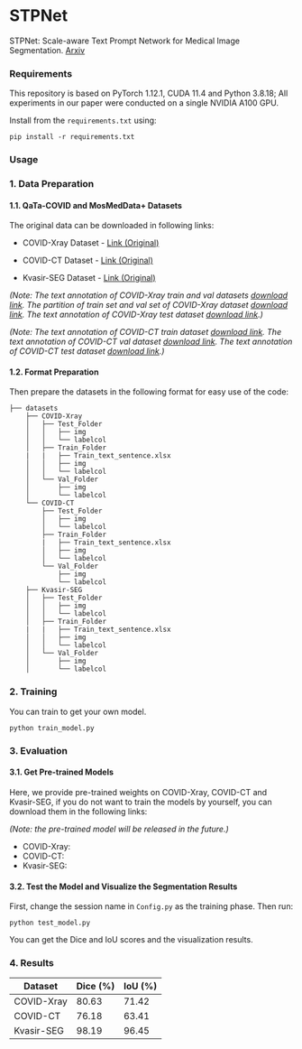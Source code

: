 # STPNet
STPNet: Scale-aware Text Prompt Network for Medical Image Segmentation. [Arxiv](https://arxiv.org/abs/2504.01561)

### Requirements
This repository is based on PyTorch 1.12.1, CUDA 11.4 and Python 3.8.18; All experiments in our paper were conducted on a single NVIDIA A100 GPU.

Install from the ```requirements.txt``` using:
```angular2html
pip install -r requirements.txt
```
### Usage

### 1. Data Preparation
#### 1.1. QaTa-COVID and MosMedData+ Datasets
The original data can be downloaded in following links:
* COVID-Xray Dataset - [Link (Original)](https://www.kaggle.com/datasets/aysendegerli/qatacov19-dataset)

* COVID-CT Dataset - [Link (Original)](https://www.kaggle.com/datasets/maedemaftouni/covid19-ct-scan-lesion-segmentation-dataset)

* Kvasir-SEG Dataset - [Link (Original)](https://datasets.simula.no/downloads/kvasir-seg.zip)

 *(Note: The text annotation of COVID-Xray train and val datasets [download link](https://1drv.ms/x/s!AihndoV8PhTDkm5jsTw5dX_RpuRr?e=uaZq6W).
  The partition of train set and val set of COVID-Xray dataset [download link](https://1drv.ms/f/c/c3143e7c85766728/QihndoV8PhQggMO2rwAAAAAADo5kj33mUee33g).
  The text annotation of COVID-Xray test dataset [download link](https://1drv.ms/x/s!AihndoV8PhTDkj1vvvLt2jDCHqiM?e=954uDF).)*
  
*(Note: The text annotation of COVID-CT train dataset [download link](https://1drv.ms/x/s!AihndoV8PhTDguIIKCRfYB9Z0NL8Dw?e=8rj6rY).
The text annotation of COVID-CT val dataset [download link](https://1drv.ms/x/c/c3143e7c85766728/QShndoV8PhQggMMGsQAAAAAAtAgZiRQFYfsAjw).
The text annotation of COVID-CT test dataset [download link](https://1drv.ms/x/c/c3143e7c85766728/QShndoV8PhQggMMHsQAAAAAAdHkwXMxGlgU9Tg).)*

#### 1.2. Format Preparation

Then prepare the datasets in the following format for easy use of the code:

```angular2html
├── datasets
    ├── COVID-Xray
    │   ├── Test_Folder
    │   │   ├── img
    │   │   └── labelcol
    │   ├── Train_Folder
    |   |   ├── Train_text_sentence.xlsx
    │   │   ├── img
    │   │   └── labelcol
    │   └── Val_Folder
    │       ├── img
    │       └── labelcol
    └── COVID-CT
        ├── Test_Folder
        │   ├── img
        │   └── labelcol
        ├── Train_Folder
        |   ├── Train_text_sentence.xlsx
        │   ├── img
        │   └── labelcol
        └── Val_Folder
            ├── img
            └── labelcol
    ├── Kvasir-SEG
    │   ├── Test_Folder
    │   │   ├── img
    │   │   └── labelcol
    │   ├── Train_Folder
    |   |   ├── Train_text_sentence.xlsx
    │   │   ├── img
    │   │   └── labelcol
    │   └── Val_Folder
    │       ├── img
    │       └── labelcol
```



### 2. Training


You can train to get your own model.

```angular2html
python train_model.py
```



### 3. Evaluation
#### 3.1. Get Pre-trained Models
Here, we provide pre-trained weights on COVID-Xray, COVID-CT and Kvasir-SEG, if you do not want to train the models by yourself, you can download them in the following links:

*(Note: the pre-trained model will be released in the future.)*

* COVID-Xray: 
* COVID-CT: 
* Kvasir-SEG: 
#### 3.2. Test the Model and Visualize the Segmentation Results
First, change the session name in ```Config.py``` as the training phase. Then run:
```angular2html
python test_model.py
```
You can get the Dice and IoU scores and the visualization results. 



### 4. Results

| Dataset    | 	  Dice (%) | IoU (%) |
| ---------- | ------------------- | -------- |
| COVID-Xray | 80.63      | 71.42   |
| COVID-CT   | 76.18      | 63.41  |
| Kvasir-SEG | 98.19      | 96.45  |

